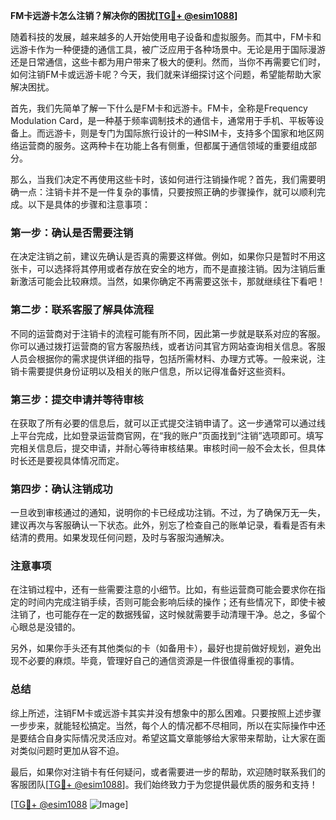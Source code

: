 **FM卡远游卡怎么注销？解决你的困扰[[TG💪+ @esim1088](https://t.me/s/esim1088)]**

随着科技的发展，越来越多的人开始使用电子设备和虚拟服务。而其中，FM卡和远游卡作为一种便捷的通信工具，被广泛应用于各种场景中。无论是用于国际漫游还是日常通信，这些卡都为用户带来了极大的便利。然而，当你不再需要它们时，如何注销FM卡或远游卡呢？今天，我们就来详细探讨这个问题，希望能帮助大家解决困扰。

首先，我们先简单了解一下什么是FM卡和远游卡。FM卡，全称是Frequency Modulation Card，是一种基于频率调制技术的通信卡，通常用于手机、平板等设备上。而远游卡，则是专门为国际旅行设计的一种SIM卡，支持多个国家和地区网络运营商的服务。这两种卡在功能上各有侧重，但都属于通信领域的重要组成部分。

那么，当我们决定不再使用这些卡时，该如何进行注销操作呢？首先，我们需要明确一点：注销卡并不是一件复杂的事情，只要按照正确的步骤操作，就可以顺利完成。以下是具体的步骤和注意事项：

### 第一步：确认是否需要注销

在决定注销之前，建议先确认是否真的需要这样做。例如，如果你只是暂时不用这张卡，可以选择将其停用或者存放在安全的地方，而不是直接注销。因为注销后重新激活可能会比较麻烦。当然，如果你确定不再需要这张卡，那就继续往下看吧！

### 第二步：联系客服了解具体流程

不同的运营商对于注销卡的流程可能有所不同，因此第一步就是联系对应的客服。你可以通过拨打运营商的官方客服热线，或者访问其官方网站查询相关信息。客服人员会根据你的需求提供详细的指导，包括所需材料、办理方式等。一般来说，注销卡需要提供身份证明以及相关的账户信息，所以记得准备好这些资料。

### 第三步：提交申请并等待审核

在获取了所有必要的信息后，就可以正式提交注销申请了。这一步通常可以通过线上平台完成，比如登录运营商官网，在“我的账户”页面找到“注销”选项即可。填写完相关信息后，提交申请，并耐心等待审核结果。审核时间一般不会太长，但具体时长还是要视具体情况而定。

### 第四步：确认注销成功

一旦收到审核通过的通知，说明你的卡已经成功注销。不过，为了确保万无一失，建议再次与客服确认一下状态。此外，别忘了检查自己的账单记录，看看是否有未结清的费用。如果发现任何问题，及时与客服沟通解决。

### 注意事项

在注销过程中，还有一些需要注意的小细节。比如，有些运营商可能会要求你在指定的时间内完成注销手续，否则可能会影响后续的操作；还有些情况下，即使卡被注销了，也可能存在一定的数据残留，这时候就需要手动清理干净。总之，多留个心眼总是没错的。

另外，如果你手头还有其他类似的卡（如备用卡），最好也提前做好规划，避免出现不必要的麻烦。毕竟，管理好自己的通信资源是一件很值得重视的事情。

### 总结

综上所述，注销FM卡或远游卡其实并没有想象中的那么困难。只要按照上述步骤一步步来，就能轻松搞定。当然，每个人的情况都不尽相同，所以在实际操作中还是要结合自身实际情况灵活应对。希望这篇文章能够给大家带来帮助，让大家在面对类似问题时更加从容不迫。

最后，如果你对注销卡有任何疑问，或者需要进一步的帮助，欢迎随时联系我们的客服团队[[TG💪+ @esim1088](https://t.me/s/esim1088)]。我们始终致力于为您提供最优质的服务和支持！

[[TG💪+ @esim1088](https://t.me/s/esim1088) ![Image](https://i.postimg.cc/4NQfJmqS/Snipaste-2025-05-13-00-14-12.png)]